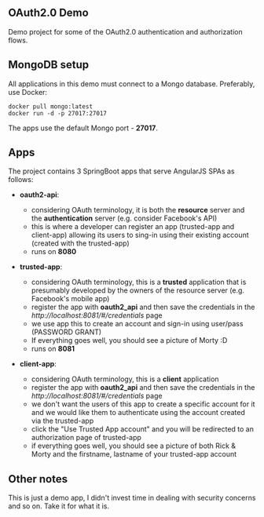 ## OAuth2.0 Demo

Demo project for some of the OAuth2.0 authentication and authorization flows.

## MongoDB setup
All applications in this demo must connect to a Mongo database. Preferably, use Docker:
```
docker pull mongo:latest
docker run -d -p 27017:27017
```
The apps use the default Mongo port - __27017__.

## Apps
The project contains 3 SpringBoot apps that serve AngularJS SPAs as follows:
* **oauth2-api**: 
    * considering OAuth terminology, it is both the __resource__ server and the __authentication__ server (e.g. consider Facebook's API)
    * this is where a developer can register an app (trusted-app and client-app) allowing its users to sing-in using their existing account (created with the trusted-app)
    * runs on **8080**
    
* **trusted-app**:
    * considering OAuth terminology, this is a __trusted__ application that is presumably developed by the owners of the resource server (e.g. Facebook's mobile app)
    * register the app with **oauth2_api** and then save the credentials in the _http://localhost:8081/#/credentials_ page
    * we use app this to create an account and sign-in using user/pass (PASSWORD GRANT)
    * If everything goes well, you should see a picture of Morty :D
    * runs on **8081**

* **client-app**:
    * considering OAuth terminology, this is a __client__ application
    * register the app with **oauth2_api** and then save the credentials in the _http://localhost:8081/#/credentials_ page
    * we don't want the users of this app to create a specific account for it and we would like them to authenticate using the account created via the trusted-app
    * click the "Use Trusted App account" and you will be redirected to an authorization page of trusted-app
    * if everything goes well, you should see a picture of both Rick & Morty and the firstname, lastname of your trusted-app account
    
## Other notes
This is just a demo app, I didn't invest time in dealing with security concerns and so on. Take it for what it is.
